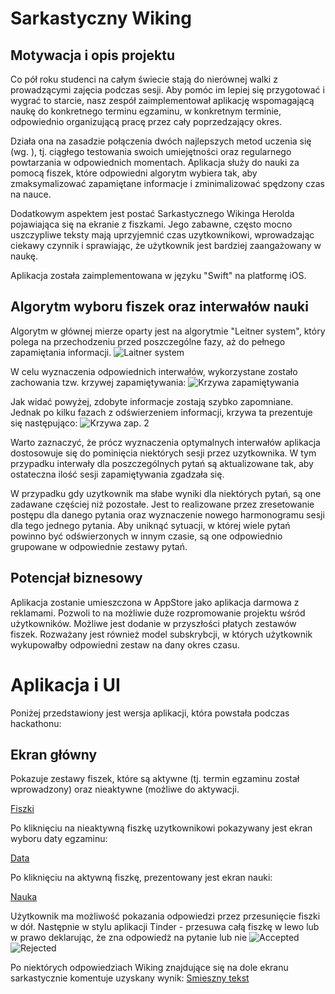 # Sarkastyczny Wiking

## Motywacja i opis projektu

Co pół roku studenci na całym świecie stają do nierównej walki z prowadzącymi zajęcia podczas sesji. Aby pomóc im lepiej się przygotować i wygrać to starcie, nasz zespół zaimplementował aplikację wspomagającą naukę do konkretnego terminu egzaminu, w konkretnym terminie, odpowiednio organizującą pracę przez cały poprzedzający okres.

Działa ona na zasadzie połączenia dwóch najlepszych metod uczenia się (wg. <tu link>), tj. ciągłego testowania swoich umiejętności oraz regularnego powtarzania w odpowiednich momentach. Aplikacja służy do nauki za pomocą fiszek, które odpowiedni algorytm wybiera tak, aby zmaksymalizować zapamiętane informacje i zminimalizować spędzony czas na nauce.

Dodatkowym aspektem jest postać Sarkastycznego Wikinga Herolda pojawiająca się na ekranie z fiszkami. Jego zabawne, często mocno uszczypliwe teksty mają uprzyjemnić czas uzytkownikowi, wprowadzając ciekawy czynnik i sprawiając, że użytkownik jest bardziej zaangażowany w naukę.

Aplikacja została zaimplementowana w języku "Swift" na platformę iOS.

## Algorytm wyboru fiszek oraz interwałów nauki

Algorytm w głównej mierze oparty jest na algorytmie "Leitner system", który polega na przechodzeniu przed poszczególne fazy, aż do pełnego zapamiętania informacji.
![Laitner system](https://upload.wikimedia.org/wikipedia/commons/thumb/8/82/Leitner_system_alternative.svg/460px-Leitner_system_alternative.svg.png)

W celu wyznaczenia odpowiednich interwałów, wykorzystane zostało zachowania tzw. krzywej zapamiętywania:
![Krzywa zapamiętywania](http://www.growthengineering.co.uk/wp-content/uploads/2016/11/the-forgetting-curve.png)

Jak widać powyżej, zdobyte informacje zostają szybko zapomniane. Jednak po kilku fazach z odświerzeniem informacji, krzywa ta prezentuje się następująco:
![Krzywa zap. 2](https://drouinscblog.files.wordpress.com/2017/03/img-eppinghaus-retention-curves.gif?w=736)

Warto zaznaczyć, że prócz wyznaczenia optymalnych interwałów aplikacja dostosowuje się do pominięcia niektórych sesji przez uzytkownika. W tym przypadku interwały dla poszczególnych pytań są aktualizowane tak, aby ostateczna ilość sesji zapamiętywania zgadzała się.

W przypadku gdy uzytkownik ma słabe wyniki dla niektórych pytań, są one zadawane częściej niż pozostałe. Jest to realizowane przez zresetowanie postępu dla danego pytania oraz wyznaczenie nowego harmonogramu sesji dla tego jednego pytania. Aby uniknąć sytuacji, w której wiele pytań powinno być odświerzonych w innym czasie, są one odpowiednio grupowane w odpowiednie zestawy pytań.


## Potencjał biznesowy

Aplikacja zostanie umieszczona w AppStore jako aplikacja darmowa z reklamami. Pozwoli to na możliwie duże rozpromowanie projektu wśród użytkowników.
Możliwe jest dodanie w przyszłości płatych zestawów fiszek. Rozważany jest również model subskrybcji, w których użytkownik wykupowałby odpowiedni zestaw na dany okres czasu.

# Aplikacja i UI

Poniżej przedstawiony jest wersja aplikacji, która powstała podczas hackathonu:

## Ekran główny

Pokazuje zestawy fiszek, które są aktywne (tj. termin egzaminu został wprowadzony) oraz nieaktywne (możliwe do aktywacji.

[Fiszki](https://i.imgur.com/Kcwaa0S.png)

Po kliknięciu na nieaktywną fiszkę uzytkownikowi pokazywany jest ekran wyboru daty egzaminu:

[Data](https://i.imgur.com/AxmTjQD.png)

Po kliknięciu na aktywną fiszkę, prezentowany jest ekran nauki:

[Nauka](https://i.imgur.com/CaOm2GA.png)

Użytkownik ma możliwość pokazania odpowiedzi przez przesunięcie fiszki w dół. Następnie w stylu aplikacji Tinder - przesuwa całą fiszkę w lewo lub w prawo deklarując, że zna odpowiedż na pytanie lub nie
![Accepted](https://i.imgur.com/53YLWYT.png) ![Rejected](https://i.imgur.com/tS75aZ5.png)

Po niektórych odpowiedziach Wiking znajdujące się na dole ekranu sarkastycznie komentuje uzyskany wynik:
[Smieszny tekst](https://i.imgur.com/u9nc1Z3.png)

